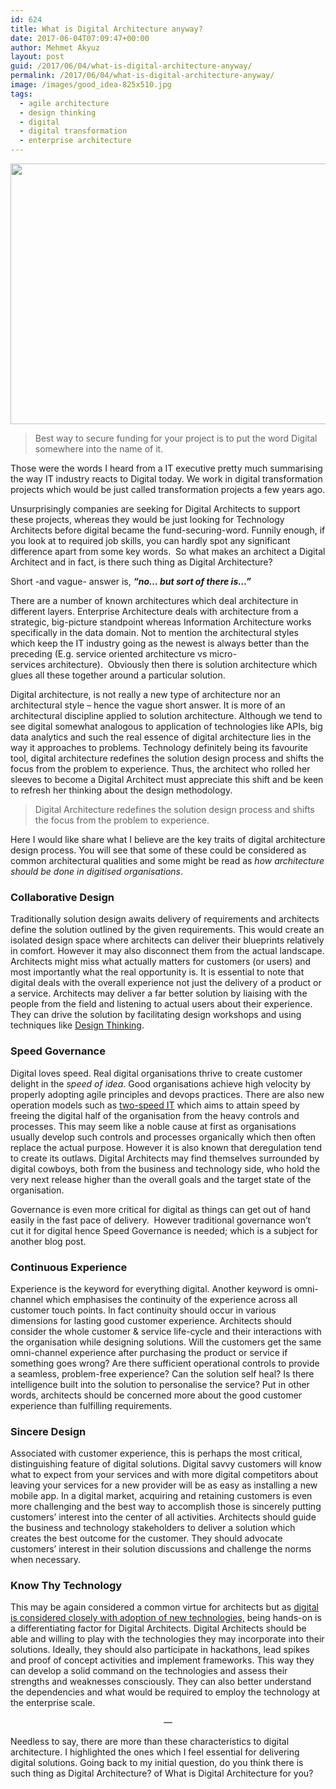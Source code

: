 ```yaml
---
id: 624
title: What is Digital Architecture anyway?
date: 2017-06-04T07:09:47+00:00
author: Mehmet Akyuz
layout: post
guid: /2017/06/04/what-is-digital-architecture-anyway/
permalink: /2017/06/04/what-is-digital-architecture-anyway/
image: /images/good_idea-825x510.jpg
tags:
  - agile architecture
  - design thinking
  - digital
  - digital transformation
  - enterprise architecture
---
```

<img class="aligncenter size-full wp-image-625" src="/images/good_idea.jpg" alt="" width="660" height="417" srcset="/images/good_idea.jpg 1181w, /images/good_idea-300x190.jpg 300w, good_idea-768x485.jpg 768w, good_idea-1024x647.jpg 1024w" sizes="(max-width: 660px) 100vw, 660px" data-recalc-dims="1" />

> <div>
>   Best way to secure funding for your project is to put the word Digital somewhere into the name of it.
> </div>

Those were the words I heard from a IT executive pretty much summarising the way IT industry reacts to Digital today. We work in digital transformation projects which would be just called transformation projects a few years ago.

<!--more-->

Unsurprisingly companies are seeking for Digital Architects to support these projects, whereas they would be just looking for Technology Architects before digital became the fund-securing-word. Funnily enough, if you look at to required job skills, you can hardly spot any significant difference apart from some key words.  So what makes an architect a Digital Architect and in fact, is there such thing as Digital Architecture?

<div>
</div>

Short -and vague- answer is, **_&#8220;no&#8230; but sort of there is&#8230;&#8221;_**

<div>
</div>

There are a number of known architectures which deal architecture in different layers. Enterprise Architecture deals with architecture from a strategic, big-picture standpoint whereas Information Architecture works specifically in the data domain. Not to mention the architectural styles which keep the IT industry going as the newest is always better than the preceding (E.g. service oriented architecture vs micro-services architecture).  Obviously then there is solution architecture which glues all these together around a particular solution.

<div>
</div>

Digital architecture, is not really a new type of architecture nor an architectural style &#8211; hence the vague short answer. It is more of an architectural discipline applied to solution architecture. Although we tend to see digital somewhat analogous to application of technologies like APIs, big data analytics and such the real essence of digital architecture lies in the way it approaches to problems. Technology definitely being its favourite tool, digital architecture redefines the solution design process and shifts the focus from the problem to experience. Thus, the architect who rolled her sleeves to become a Digital Architect must appreciate this shift and be keen to refresh her thinking about the design methodology.

<div>
</div>

<div>
</div>

> <div>
>   Digital Architecture redefines the solution design process and shifts the focus from the problem to experience.
> </div>

Here I would like share what I believe are the key traits of digital architecture design process. You will see that some of these could be considered as common architectural qualities and some might be read as _how architecture should be done in digitised organisations_.

### Collaborative Design

Traditionally solution design awaits delivery of requirements and architects define the solution outlined by the given requirements. This would create an isolated design space where architects can deliver their blueprints relatively in comfort. However it may also disconnect them from the actual landscape. Architects might miss what actually matters for customers (or users) and most importantly what the real opportunity is. It is essential to note that digital deals with the overall experience not just the delivery of a product or a service. Architects may deliver a far better solution by liaising with the people from the field and listening to actual users about their experience. They can drive the solution by facilitating design workshops and using techniques like [Design Thinking](https://insights.zettamachine.com/2016/05/03/digital-thinking/).

### Speed Governance

Digital loves speed. Real digital organisations thrive to create customer delight in the _speed of idea_. Good organisations achieve high velocity by properly adopting agile principles and devops practices. There are also new operation models such as [two-speed IT](https://insights.zettamachine.com/2016/03/30/surviving-bimodal-it-2/) which aims to attain speed by freeing the digital half of the organisation from the heavy controls and processes. This may seem like a noble cause at first as organisations usually develop such controls and processes organically which then often replace the actual purpose. However it is also known that deregulation tend to create its outlaws. Digital Architects may find themselves surrounded by digital cowboys, both from the business and technology side, who hold the very next release higher than the overall goals and the target state of the organisation.

Governance is even more critical for digital as things can get out of hand easily in the fast pace of delivery.  However traditional governance won&#8217;t cut it for digital hence Speed Governance is needed; which is a subject for another blog post.

### Continuous Experience

Experience is the keyword for everything digital. Another keyword is omni-channel which emphasises the continuity of the experience across all customer touch points. In fact continuity should occur in various dimensions for lasting good customer experience. Architects should consider the whole customer & service life-cycle and their interactions with the organisation while designing solutions. Will the customers get the same omni-channel experience after purchasing the product or service if something goes wrong? Are there sufficient operational controls to provide a seamless, problem-free experience? Can the solution self heal? Is there intelligence built into the solution to personalise the service? Put in other words, architects should be concerned more about the good customer experience than fulfilling requirements.

### Sincere Design

Associated with customer experience, this is perhaps the most critical, distinguishing feature of digital solutions. Digital savvy customers will know what to expect from your services and with more digital competitors about leaving your services for a new provider will be as easy as installing a new mobile app. In a digital market, acquiring and retaining customers is even more challenging and the best way to accomplish those is sincerely putting customers&#8217; interest into the center of all activities. Architects should guide the business and technology stakeholders to deliver a solution which creates the best outcome for the customer. They should advocate customers&#8217; interest in their solution discussions and challenge the norms when necessary.

### Know Thy Technology

This may be again considered a common virtue for architects but as [digital is considered closely with adoption of new technologies,](https://insights.zettamachine.com/2015/08/30/the-return-of-the-digital/) being hands-on is a differentiating factor for Digital Architects. Digital Architects should be able and willing to play with the technologies they may incorporate into their solutions. Ideally, they should also participate in hackathons, lead spikes and proof of concept activities and implement frameworks. This way they can develop a solid command on the technologies and assess their strengths and weaknesses consciously. They can also better understand the dependencies and what would be required to employ the technology at the enterprise scale.

<div style="text-align: center;">
  &#8212;
</div>

<div>
</div>

Needless to say, there are more than these characteristics to digital architecture. I highlighted the ones which I feel essential for delivering digital solutions. Going back to my initial question, do you think there is such thing as Digital Architecture? of What is Digital Architecture for you?

&nbsp;